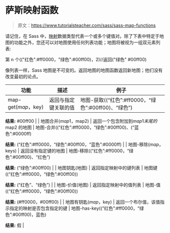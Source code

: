# 萨斯映射函数

> 原文：<https://www.tutorialsteacher.com/sass/sass-map-functions>

请记住，在 Sass 中，[映射](/Sass/sass-data-types#map)数据类型代表一个或多个键值对。除了下表中特定于地图的功能之外，您还可以对地图使用任何列表功能；地图将被视为一组双元素列表:

第 n 个(("红色":#ff0000，"绿色":#00ff00)，2)//返回("绿色" #00ff00)

像列表一样，Sass 地图是不可变的。返回地图的地图函数返回新地图；他们没有改变最初的论点。

| 功能 | 描述 | 例子 |
| --- | --- | --- |
| map-get($map，$key) | 返回与指定键关联的值 | 地图-获取((“红色”:#ff0000，“绿色”:#00ff00)、“绿色”)

**结果:**
#00ff00 |
| 地图合并($map1，$map2) | 返回一个包含附加到$map1 末尾的$map2 的地图 | 地图-合并((“红色”:#ff0000，“绿色”:#00ff00)、(“蓝色”:#0000ff)

**结果:**
(“红色”:#ff0000，“绿色”:#00ff00，“蓝色”:#0000ff) |
| 地图-移除($map，$keys) | 返回没有指定键的地图 | 地图-移除((“红色”:#ff0000，“绿色”:#00ff00)、“红色”)

**结果:**
(“绿色”:#00ff00) |
| 地图钥匙(地图) | 返回指定映射中的键列表 | 地图键((“红色”:#ff0000，“绿色”:#00ff00))

**结果:**
(“红色”、“绿色”) |
| 地图-价值(地图) | 返回指定映射中的值列表 | 地图-值((“红色”:#ff0000，“绿色”:#00ff00))

**结果:**
(#ff0000，#00ff00) |
| 地图有钥匙($map，$key) | 返回一个布尔值，该值指示指定的映射是否包含指定的键 | 地图-has-key((“红色”:#ff0000，“绿色”:#00ff00)，蓝色)

**结果:**
假 |